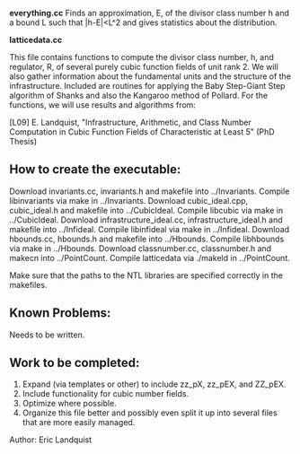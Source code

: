 **everything.cc** Finds an approximation, E, of the divisor class number h and a bound L such that |h-E|<L^2 and gives statistics about the distribution.

**latticedata.cc** 

   This file contains functions to compute the divisor class number, h, 
   and regulator, R, of several purely cubic function fields of unit rank 2.
   We will also gather information about the fundamental units and the structure
   of the infrastructure. Included are routines for applying the Baby Step-Giant 
   Step algorithm of Shanks and also the Kangaroo method of Pollard.
   For the functions, we will use results and algorithms from:

   [L09] E. Landquist, "Infrastructure, Arithmetic, and Class Number
                        Computation in Cubic Function Fields of 
			Characteristic at Least 5" (PhD Thesis)
   
   
   How to create the executable:
   --------------------------
   Download invariants.cc, invariants.h and makefile into ../Invariants.
   Compile libinvariants via make in ../Invariants.
   Download cubic_ideal.cpp, cubic_ideal.h and makefile into 
      ../CubicIdeal.
   Compile libcubic via make in ../CubicIdeal.
   Download infrastructure_ideal.cc, infrastructure_ideal.h and makefile 
      into ../Infideal.
   Compile libinfideal via make in ../Infideal.
   Download hbounds.cc, hbounds.h and makefile 
      into ../Hbounds.
   Compile libhbounds via make in ../Hbounds.
   Download classnumber.cc, classnumber.h and makecn 
      into ../PointCount.
   Compile latticedata via ./makeld in ../PointCount.
   
   Make sure that the paths to the NTL libraries are
   specified correctly in the makefiles.
   
   Known Problems: 
   ---------------
   Needs to be written.
   
   Work to be completed:
   ---------------------
   1. Expand (via templates or other) to include zz_pX, zz_pEX, and ZZ_pEX.  
   2. Include functionality for cubic number fields.
   3. Optimize where possible.
   4. Organize this file better and possibly even split it up into several
      files that are more easily managed.

   Author: 
   Eric Landquist
